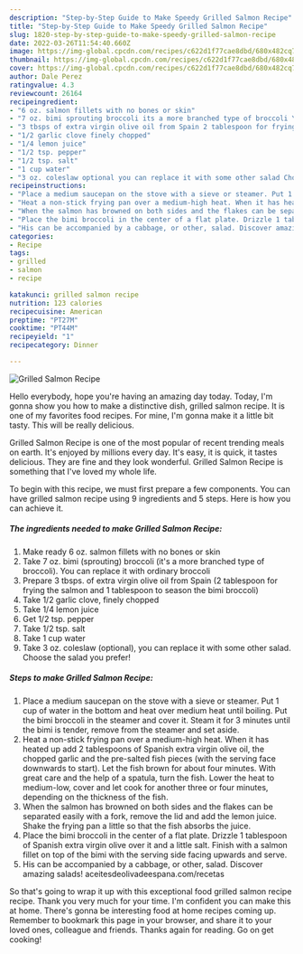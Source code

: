 ```yaml
---
description: "Step-by-Step Guide to Make Speedy Grilled Salmon Recipe"
title: "Step-by-Step Guide to Make Speedy Grilled Salmon Recipe"
slug: 1820-step-by-step-guide-to-make-speedy-grilled-salmon-recipe
date: 2022-03-26T11:54:40.660Z
image: https://img-global.cpcdn.com/recipes/c622d1f77cae8dbd/680x482cq70/grilled-salmon-recipe-recipe-main-photo.jpg
thumbnail: https://img-global.cpcdn.com/recipes/c622d1f77cae8dbd/680x482cq70/grilled-salmon-recipe-recipe-main-photo.jpg
cover: https://img-global.cpcdn.com/recipes/c622d1f77cae8dbd/680x482cq70/grilled-salmon-recipe-recipe-main-photo.jpg
author: Dale Perez
ratingvalue: 4.3
reviewcount: 26164
recipeingredient:
- "6 oz. salmon fillets with no bones or skin"
- "7 oz. bimi sprouting broccoli its a more branched type of broccoli You can replace it with ordinary broccoli"
- "3 tbsps of extra virgin olive oil from Spain 2 tablespoon for frying the salmon and 1 tablespoon to season the bimi broccoli"
- "1/2 garlic clove finely chopped"
- "1/4 lemon juice"
- "1/2 tsp. pepper"
- "1/2 tsp. salt"
- "1 cup water"
- "3 oz. coleslaw optional you can replace it with some other salad Choose the salad you prefer"
recipeinstructions:
- "Place a medium saucepan on the stove with a sieve or steamer. Put 1 cup of water in the bottom and heat over medium heat until boiling. Put the bimi broccoli in the steamer and cover it. Steam it for 3 minutes until the bimi is tender, remove from the steamer and set aside."
- "Heat a non-stick frying pan over a medium-high heat. When it has heated up add 2 tablespoons of Spanish extra virgin olive oil, the chopped garlic and the pre-salted fish pieces (with the serving face downwards to start). Let the fish brown for about four minutes. With great care and the help of a spatula, turn the fish. Lower the heat to medium-low, cover and let cook for another three or four minutes, depending on the thickness of the fish."
- "When the salmon has browned on both sides and the flakes can be separated easily with a fork, remove the lid and add the lemon juice. Shake the frying pan a little so that the fish absorbs the juice."
- "Place the bimi broccoli in the center of a flat plate. Drizzle 1 tablespoon of Spanish extra virgin olive over it and a little salt. Finish with a salmon fillet on top of the bimi with the serving side facing upwards and serve."
- "His can be accompanied by a cabbage, or other, salad. Discover amazing salads! aceitesdeolivadeespana.com/recetas"
categories:
- Recipe
tags:
- grilled
- salmon
- recipe

katakunci: grilled salmon recipe 
nutrition: 123 calories
recipecuisine: American
preptime: "PT27M"
cooktime: "PT44M"
recipeyield: "1"
recipecategory: Dinner

---
```



![Grilled Salmon Recipe](https://img-global.cpcdn.com/recipes/c622d1f77cae8dbd/680x482cq70/grilled-salmon-recipe-recipe-main-photo.jpg)

Hello everybody, hope you're having an amazing day today. Today, I'm gonna show you how to make a distinctive dish, grilled salmon recipe. It is one of my favorites food recipes. For mine, I'm gonna make it a little bit tasty. This will be really delicious.

Grilled Salmon Recipe is one of the most popular of recent trending meals on earth. It's enjoyed by millions every day. It's easy, it is quick, it tastes delicious. They are fine and they look wonderful. Grilled Salmon Recipe is something that I've loved my whole life.




To begin with this recipe, we must first prepare a few components. You can have grilled salmon recipe using 9 ingredients and 5 steps. Here is how you can achieve it.

<!--inarticleads1-->

##### The ingredients needed to make Grilled Salmon Recipe:

1. Make ready 6 oz. salmon fillets with no bones or skin
1. Take 7 oz. bimi (sprouting) broccoli (it&#39;s a more branched type of broccoli). You can replace it with ordinary broccoli
1. Prepare 3 tbsps. of extra virgin olive oil from Spain (2 tablespoon for frying the salmon and 1 tablespoon to season the bimi broccoli)
1. Take 1/2 garlic clove, finely chopped
1. Take 1/4 lemon juice
1. Get 1/2 tsp. pepper
1. Take 1/2 tsp. salt
1. Take 1 cup water
1. Take 3 oz. coleslaw (optional), you can replace it with some other salad. Choose the salad you prefer!




<!--inarticleads2-->

##### Steps to make Grilled Salmon Recipe:

1. Place a medium saucepan on the stove with a sieve or steamer. Put 1 cup of water in the bottom and heat over medium heat until boiling. Put the bimi broccoli in the steamer and cover it. Steam it for 3 minutes until the bimi is tender, remove from the steamer and set aside.
1. Heat a non-stick frying pan over a medium-high heat. When it has heated up add 2 tablespoons of Spanish extra virgin olive oil, the chopped garlic and the pre-salted fish pieces (with the serving face downwards to start). Let the fish brown for about four minutes. With great care and the help of a spatula, turn the fish. Lower the heat to medium-low, cover and let cook for another three or four minutes, depending on the thickness of the fish.
1. When the salmon has browned on both sides and the flakes can be separated easily with a fork, remove the lid and add the lemon juice. Shake the frying pan a little so that the fish absorbs the juice.
1. Place the bimi broccoli in the center of a flat plate. Drizzle 1 tablespoon of Spanish extra virgin olive over it and a little salt. Finish with a salmon fillet on top of the bimi with the serving side facing upwards and serve.
1. His can be accompanied by a cabbage, or other, salad. Discover amazing salads! aceitesdeolivadeespana.com/recetas




So that's going to wrap it up with this exceptional food grilled salmon recipe recipe. Thank you very much for your time. I'm confident you can make this at home. There's gonna be interesting food at home recipes coming up. Remember to bookmark this page in your browser, and share it to your loved ones, colleague and friends. Thanks again for reading. Go on get cooking!
